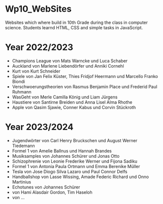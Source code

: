 # Wp10_WebSites
Websites which where build in 10th Grade during the class in computer science.
Students learnd HTML, CSS and simple tasks in JavaScript.
# Year 2022/2023
* Champions League von Mats Warncke und Luca Schaber
* Auckland von Marlene Liebendörfer und Anniki Cornehl
* Kurt von Kurt Schneider
* Spiele von Jan Felix Küster, Thies Fridjof Heermann und Marcello Franko Biondi
* Verschwoerungstheorien von Rasmus Benjamin Place und Frederid Paul Ruhmann
* WasGeht von Merle Camilla König und Liam Jürgens
* Haustiere von Santirne Breiden und Anna Lisel Alma Rhothe
* Apple von Qasim Sjawie, Conner Kabus und Corvin Stückroth

# Year 2023/2024
* Jugendwörter von Carl Henry Bruckschen und August Werner Tiedemann
* Formel 1 von Amelie Ballnus und Hannah Brandes
* Musiksamples von Johannes Schürer und Jonas Otto
* Schizophrenie von Leonie Frederike Werner und Fijona Sadiku
* Formel 1 von Antonia Paula Ortmann und Emma Berenike Müller
* Tesla von Jose Diogo Silva Lazaro und Paul Connor Delfs
* Handballshop von Lasse Wissing, Amade Federic Richard und Onno Martinius
* Echotunes von Johannes Schürer
* von Hami Alasdair Gordon, Tim Haseloh
* von ...